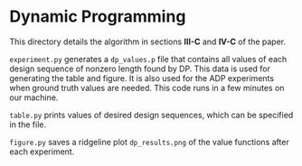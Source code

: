 # Dynamic Programming

This directory details the algorithm in sections **III-C** and **IV-C** of the 
paper.

`experiment.py` generates a `dp_values.p` file that contains all values 
of each design sequence of nonzero length found by DP. This data is used for 
generating the table and figure. It is also used for the ADP experiments 
when ground truth values are needed. This code runs in a few minutes on our 
machine.

`table.py` prints values of desired design sequences, which can be 
specified in the file. 

`figure.py` saves a ridgeline plot `dp_results.png` of the value functions 
after each experiment.